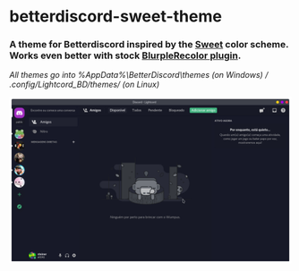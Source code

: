 # betterdiscord-sweet-theme
### A theme for Betterdiscord inspired by the [Sweet](https://github.com/EliverLara/Sweet) color scheme. Works even better with stock [BlurpleRecolor plugin](https://github.com/mwittrien/BetterDiscordAddons/blob/master/Themes/BlurpleRecolor/BlurpleRecolor.theme.css).

*All themes go into %AppData%\BetterDiscord\themes (on Windows) / .config/Lightcord_BD/themes/ (on Linux)*

![Screenshot1](https://github.com/not-a-dev-stein/betterdiscord-sweet-theme/blob/main/Screenshot_Discord%20-%20Lightcord_1.png)
